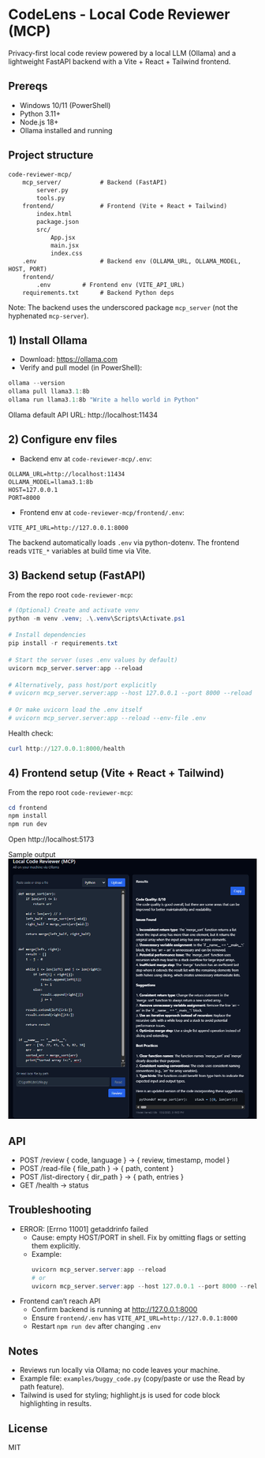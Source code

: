 # CodeLens - Local Code Reviewer (MCP)

Privacy-first local code review powered by a local LLM (Ollama) and a lightweight FastAPI backend with a Vite + React + Tailwind frontend.

## Prereqs
- Windows 10/11 (PowerShell)
- Python 3.11+
- Node.js 18+
- Ollama installed and running

## Project structure

```
code-reviewer-mcp/
	mcp_server/           # Backend (FastAPI)
		server.py
		tools.py
	frontend/             # Frontend (Vite + React + Tailwind)
		index.html
		package.json
		src/
			App.jsx
			main.jsx
			index.css
	.env                  # Backend env (OLLAMA_URL, OLLAMA_MODEL, HOST, PORT)
	frontend/
        .env         # Frontend env (VITE_API_URL)
	requirements.txt      # Backend Python deps
```

Note: The backend uses the underscored package `mcp_server` (not the hyphenated `mcp-server`).

## 1) Install Ollama
- Download: https://ollama.com
- Verify and pull model (in PowerShell):

```powershell
ollama --version
ollama pull llama3.1:8b
ollama run llama3.1:8b "Write a hello world in Python"
```

Ollama default API URL: http://localhost:11434

## 2) Configure env files

- Backend env at `code-reviewer-mcp/.env`:

```
OLLAMA_URL=http://localhost:11434
OLLAMA_MODEL=llama3.1:8b
HOST=127.0.0.1
PORT=8000
```

- Frontend env at `code-reviewer-mcp/frontend/.env`:

```
VITE_API_URL=http://127.0.0.1:8000
```

The backend automatically loads `.env` via python-dotenv. The frontend reads `VITE_*` variables at build time via Vite.

## 3) Backend setup (FastAPI)
From the repo root `code-reviewer-mcp`:

```powershell
# (Optional) Create and activate venv
python -m venv .venv; .\.venv\Scripts\Activate.ps1

# Install dependencies
pip install -r requirements.txt

# Start the server (uses .env values by default)
uvicorn mcp_server.server:app --reload

# Alternatively, pass host/port explicitly
# uvicorn mcp_server.server:app --host 127.0.0.1 --port 8000 --reload

# Or make uvicorn load the .env itself
# uvicorn mcp_server.server:app --reload --env-file .env
```

Health check:
```powershell
curl http://127.0.0.1:8000/health
```

## 4) Frontend setup (Vite + React + Tailwind)
From the repo root `code-reviewer-mcp`:

```powershell
cd frontend
npm install
npm run dev
```

Open http://localhost:5173

Sample output
![MCP Screenshot](./output/image.png)


## API
- POST /review { code, language } -> { review, timestamp, model }
- POST /read-file { file_path } -> { path, content }
- POST /list-directory { dir_path } -> { path, entries }
- GET /health -> status

## Troubleshooting
- ERROR: [Errno 11001] getaddrinfo failed
	- Cause: empty HOST/PORT in shell. Fix by omitting flags or setting them explicitly.
	- Example:
		```powershell
		uvicorn mcp_server.server:app --reload
		# or
		uvicorn mcp_server.server:app --host 127.0.0.1 --port 8000 --reload
		```
- Frontend can’t reach API
	- Confirm backend is running at http://127.0.0.1:8000
	- Ensure `frontend/.env` has `VITE_API_URL=http://127.0.0.1:8000`
	- Restart `npm run dev` after changing `.env`

## Notes
- Reviews run locally via Ollama; no code leaves your machine.
- Example file: `examples/buggy_code.py` (copy/paste or use the Read by path feature).
- Tailwind is used for styling; highlight.js is used for code block highlighting in results.

## License
MIT
